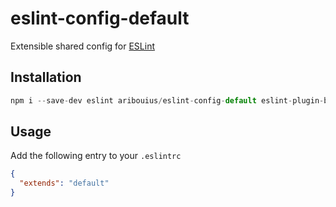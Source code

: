 # eslint-config-default
Extensible shared config for [ESLint](http://eslint.org/)

## Installation
```javascript
npm i --save-dev eslint aribouius/eslint-config-default eslint-plugin-babel
```

## Usage
Add the following entry to your `.eslintrc`
```json
{
  "extends": "default"
}
```
